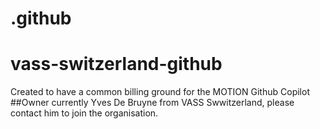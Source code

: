 # .github
# vass-switzerland-github
Created to have a common billing ground for the MOTION Github Copilot
##Owner
currently Yves De Bruyne from VASS Swwitzerland, please contact him to join the organisation.
